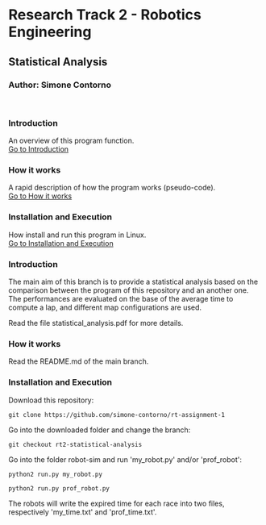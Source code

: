 # Research Track 2 - Robotics Engineering
## Statistical Analysis
### Author: Simone Contorno

<br>

### Introduction
An overview of this program function.<br>
[Go to Introduction](#intro)

### How it works
A rapid description of how the program works (pseudo-code).<br>
[Go to How it works](#how)

### Installation and Execution
How install and run this program in Linux.<br>
[Go to Installation and Execution](#installation)

<a name="intro"></a>
### Introduction

The main aim of this branch is to provide a statistical analysis based on the comparison between the program of this repository and an another one.<br>
The performances are evaluated on the base of the average time to compute a lap, and different map configurations are used.<br>

Read the file statistical_analysis.pdf for more details.

<a name="how"></a>
### How it works

Read the README.md of the main branch.

<a name="installation"></a>
### Installation and Execution

Download this repository:

<pre><code>git clone https://github.com/simone-contorno/rt-assignment-1</code></pre>

Go into the downloaded folder and change the branch:

<pre><code>git checkout rt2-statistical-analysis</code></pre>

Go into the folder robot-sim and run 'my_robot.py' and/or 'prof_robot':

<pre><code>python2 run.py my_robot.py</code></pre>
<pre><code>python2 run.py prof_robot.py</code></pre>

The robots will write the expired time for each race into two files, respectively 'my_time.txt' and 'prof_time.txt'.
